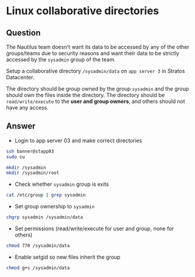 # Linux collaborative directories

## Question

The Nautilus team doesn't want its data to be accessed by any of the other groups/teams due to security reasons and want their data to be strictly accessed by the `sysadmin` group of the team.

Setup a collaborative directory `/sysadmin/data` on `app server 3` in Stratos Datacenter.

The directory should be group owned by the group `sysadmin` and the group should own the files inside the directory. The directory should be `read/write/execute` to the **user and group owners**, and others should not have any access.

## Answer

- Login to app server 03 and make correct directories

```bash
ssh banner@stapp03
sudo su

mkdir /sysadmin
mkdir /sysadmin/root
```

- Check whether `sysadmin` group is exits

```bash
cat /etc/group | grep sysadmin
```

- Set group ownership to `sysadmin`

```bash
chgrp sysadmin /sysadmin/data
```

- Set permissions (read/write/execute for user and group, none for others)

```bash
chmod 770 /sysadmin/data
```

- Enable setgid so new files inherit the group

```bash
chmod g+s /sysadmin/data
```
